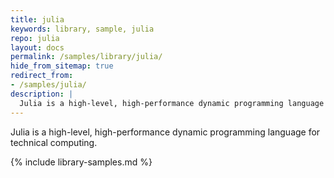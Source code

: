```yaml
---
title: julia
keywords: library, sample, julia
repo: julia
layout: docs
permalink: /samples/library/julia/
hide_from_sitemap: true
redirect_from:
- /samples/julia/
description: |
  Julia is a high-level, high-performance dynamic programming language for technical computing.
---
```


Julia is a high-level, high-performance dynamic programming language for technical computing.


{% include library-samples.md %}
